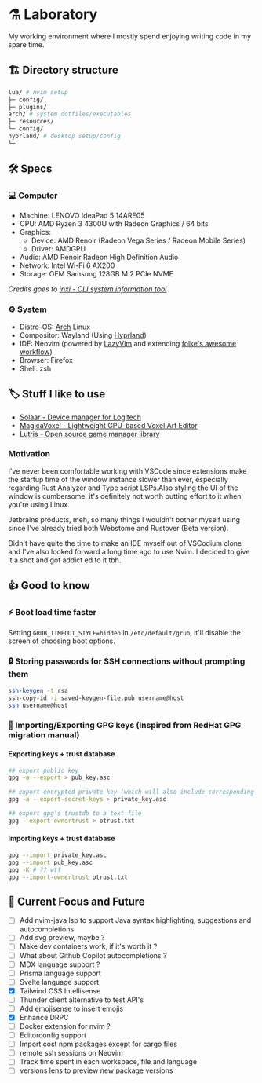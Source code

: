 # ⚗️ Laboratory

My working environment where I mostly spend enjoying writing code in my spare time.

## 🏗️ Directory structure

```bash
lua/ # nvim setup
├─ config/
├─ plugins/
arch/ # system dotfiles/executables
├─ resources/
└─ config/
hyprland/ # desktop setup/config
└─
```

## 🛠️ Specs

### 💻 Computer

- Machine: LENOVO IdeaPad 5 14ARE05
- CPU: AMD Ryzen 3 4300U with Radeon Graphics / 64 bits
- Graphics:
  - Device: AMD Renoir (Radeon Vega Series / Radeon Mobile Series)
  - Driver: AMDGPU
- Audio: AMD Renoir Radeon High Definition Audio
- Network: Intel Wi-Fi 6 AX200
- Storage: OEM Samsung 128GB M.2 PCIe NVME

_Credits goes to [inxi - CLI system information tool](https://github.com/smxi/inxi)_

### ⚙️ System

- Distro-OS: [Arch](https://archlinux.org/) Linux
- Compositor: Wayland (Using [Hyprland](https://hyprland.org/))
- IDE: Neovim (powered by [LazyVim](https://github.com/LazyVim/LazyVim) and extending [folke's awesome workflow](https://lazy.folke.io/))
- Browser: Firefox
- Shell: zsh

## 🏷️ Stuff I like to use

- [Solaar - Device manager for Logitech](https://github.com/pwr-Solaar/Solaar)
- [MagicaVoxel - Lightweight GPU-based Voxel Art Editor](https://ephtracy.github.io/)
- [Lutris - Open source game manager library](https://lutris.net/)

### Motivation

I've never been comfortable working with VSCode since extensions make the startup time of the window instance slower than ever, especially regarding Rust Analyzer and Type
script LSPs.Also styling the UI of the window is cumbersome, it's definitely not worth putting effort to it when you're using Linux.

Jetbrains products, meh, so many things I wouldn't bother myself using since I've already tried both Webstome and Rustover (Beta version).

Didn't have quite the time to make an IDE myself out of VSCodium clone and I've also looked forward a long time ago to use Nvim. I decided to give it a shot and got addict
ed to it tbh.

## 👍 Good to know

### ⚡ Boot load time faster

Setting `GRUB_TIMEOUT_STYLE=hidden` in `/etc/default/grub`, it'll disable the screen of choosing boot options.

### 🔒 Storing passwords for SSH connections without prompting them

```sh
ssh-keygen -t rsa
ssh-copy-id -i saved-keygen-file.pub username@host
ssh username@host
```

### 🔑 Importing/Exporting GPG keys (Inspired from RedHat GPG migration manual)

#### Exporting keys + trust database

```bash
## export public key
gpg -a --export > pub_key.asc

## export encrypted private key (which will also include corresponding public keys)
gpg -a --export-secret-keys > private_key.asc

## export gpg's trustdb to a text file
gpg --export-ownertrust > otrust.txt
```

#### Importing keys + trust database

```sh
gpg --import private_key.asc
gpg --import pub_key.asc
gpg -K # ?? wtf
gpg --import-ownertrust otrust.txt
```

## 🎯 Current Focus and Future

- [ ] Add nvim-java lsp to support Java syntax highlighting, suggestions and autocompletions
- [ ] Add svg preview, maybe ?
- [ ] Make dev containers work, if it's worth it ?
- [ ] What about Github Copilot autocompletions ?
- [ ] MDX language support ?
- [ ] Prisma language support
- [ ] Svelte language support
- [x] Tailwind CSS Intellisense
- [ ] Thunder client alternative to test API's
- [ ] Add emojisense to insert emojis
- [x] Enhance DRPC
- [ ] Docker extension for nvim ?
- [ ] Editorconfig support
- [ ] Import cost npm packages except for cargo files
- [ ] remote ssh sessions on Neovim
- [ ] Track time spent in each workspace, file and language
- [ ] versions lens to preview new package versions
